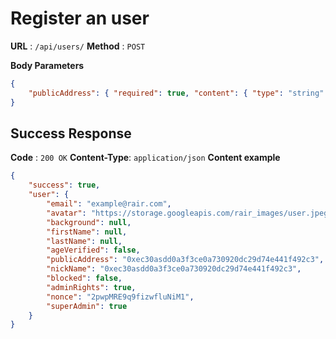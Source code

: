 # Register an user

**URL** : `/api/users/`
**Method** : `POST`

**Body Parameters**
```json
{
    "publicAddress": { "required": true, "content": { "type": "string" } },
}
```

## Success Response
**Code** : `200 OK`
**Content-Type**: `application/json`
**Content example**
```json
{
    "success": true,
    "user": {
        "email": "example@rair.com",
        "avatar": "https://storage.googleapis.com/rair_images/user.jpeg",
        "background": null,
        "firstName": null,
        "lastName": null,
        "ageVerified": false,
        "publicAddress": "0xec30asdd0a3f3ce0a730920dc29d74e441f492c3",
        "nickName": "0xec30asdd0a3f3ce0a730920dc29d74e441f492c3",
        "blocked": false,
        "adminRights": true,
        "nonce": "2pwpMRE9q9fizwfluNiM1",
        "superAdmin": true
    }
}
```